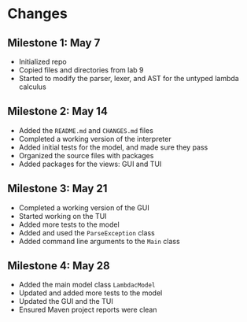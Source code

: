 # Changes

## Milestone 1: May 7
* Initialized repo
* Copied files and directories from lab 9
* Started to modify the parser, lexer, and AST for the untyped lambda calculus

## Milestone 2: May 14
* Added the `README.md` and `CHANGES.md` files
* Completed a working version of the interpreter
* Added initial tests for the model, and made sure they pass
* Organized the source files with packages
* Added packages for the views: GUI and TUI

## Milestone 3: May 21
* Completed a working version of the GUI
* Started working on the TUI
* Added more tests to the model
* Added and used the `ParseException` class
* Added command line arguments to the `Main` class

## Milestone 4: May 28
* Added the main model class `LambdacModel`
* Updated and added more tests to the model
* Updated the GUI and the TUI
* Ensured Maven project reports were clean
